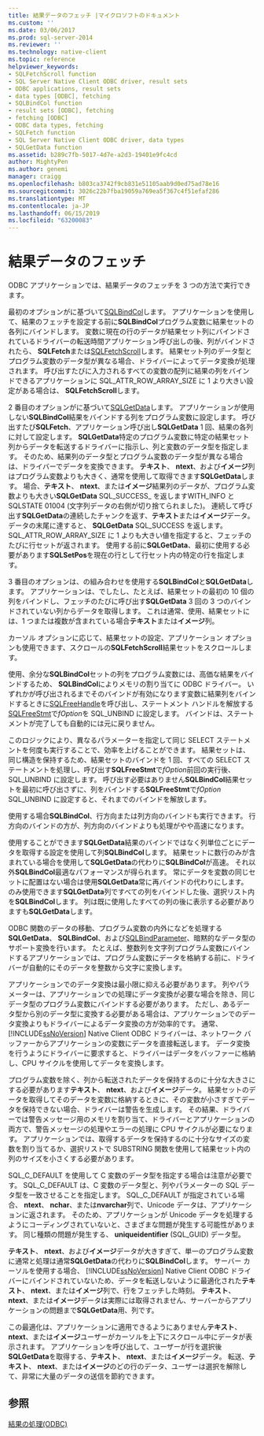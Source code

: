 ```yaml
---
title: 結果データのフェッチ |マイクロソフトのドキュメント
ms.custom: ''
ms.date: 03/06/2017
ms.prod: sql-server-2014
ms.reviewer: ''
ms.technology: native-client
ms.topic: reference
helpviewer_keywords:
- SQLFetchScroll function
- SQL Server Native Client ODBC driver, result sets
- ODBC applications, result sets
- data types [ODBC], fetching
- SQLBindCol function
- result sets [ODBC], fetching
- fetching [ODBC]
- ODBC data types, fetching
- SQLFetch function
- SQL Server Native Client ODBC driver, data types
- SQLGetData function
ms.assetid: b289c7fb-5017-4d7e-a2d3-19401e9fc4cd
author: MightyPen
ms.author: genemi
manager: craigg
ms.openlocfilehash: b803ca3742f9cb831e51105aab9d0ed75ad78e16
ms.sourcegitcommit: 3026c22b7fba19059a769ea5f367c4f51efaf286
ms.translationtype: MT
ms.contentlocale: ja-JP
ms.lasthandoff: 06/15/2019
ms.locfileid: "63200083"
---
```

# <a name="fetching-result-data"></a>結果データのフェッチ
  ODBC アプリケーションでは、結果データのフェッチを 3 つの方法で実行できます。  
  
 最初のオプションがに基づいて[SQLBindCol](../native-client-odbc-api/sqlbindcol.md)します。 アプリケーションを使用して、結果のフェッチを設定する前に**SQLBindCol**プログラム変数に結果セットの各列にバインドします。 変数に現在の行のデータが結果セット列にバインドされているドライバーの転送時間アプリケーション呼び出しの後、列がバインドされたら、 **SQLFetch**または[SQLFetchScroll](../native-client-odbc-api/sqlfetchscroll.md)します。 結果セット列のデータ型とプログラム変数のデータ型が異なる場合、ドライバーによってデータ変換が処理されます。 呼び出すたびに入力されるすべての変数の配列に結果の列をバインドできるアプリケーションに SQL_ATTR_ROW_ARRAY_SIZE に 1 より大きい設定がある場合は、 **SQLFetchScroll**します。  
  
 2 番目のオプションがに基づいて[SQLGetData](../native-client-odbc-api/sqlgetdata.md)します。 アプリケーションが使用しない**SQLBindCol**結果をバインドする列をプログラム変数に設定します。 呼び出すたび**SQLFetch**、アプリケーション呼び出し**SQLGetData** 1 回、結果の各列に対して設定します。 **SQLGetData**特定のプログラム変数に特定の結果セット列からデータを転送するドライバーに指示し、列と変数のデータ型を指定します。 そのため、結果列のデータ型とプログラム変数のデータ型が異なる場合は、ドライバーでデータを変換できます。 **テキスト**、 **ntext**、および**イメージ**列はプログラム変数よりも大きく、通常を使用して取得できます**SQLGetData**します。 場合、**テキスト**、 **ntext**、または**イメージ**結果列のデータが、プログラム変数よりも大きい**SQLGetData** SQL_SUCCESS_ を返しますWITH_INFO と SQLSTATE 01004 (文字列データの右側が切り捨てられました)。 連続して呼び出す**SQLGetData**の連続したチャンクを返す、**テキスト**または**イメージ**データ。 データの末尾に達すると、 **SQLGetData** SQL_SUCCESS を返します。 SQL_ATTR_ROW_ARRAY_SIZE に 1 よりも大きい値を指定すると、フェッチのたびに行セットが返されます。 使用する前に**SQLGetData**、最初に使用する必要があります**SQLSetPos**を現在の行として行セット内の特定の行を指定します。  
  
 3 番目のオプションは、の組み合わせを使用する**SQLBindCol**と**SQLGetData**します。 アプリケーションは、でしたし、たとえば、結果セットの最初の 10 個の列をバインドし、フェッチのたびに呼び出す**SQLGetData** 3 回の 3 つのバインドされていない列からデータを取得します。 これは通常、使用、結果セットには、1 つまたは複数が含まれている場合**テキスト**または**イメージ**列。  
  
 カーソル オプションに応じて、結果セットの設定、アプリケーション オプションも使用できます、スクロールの**SQLFetchScroll**結果セットをスクロールします。  
  
 使用、余分な**SQLBindCol**セットの列をプログラム変数には、高価な結果をバインドするため、 **SQLBindCol**によりメモリの割り当てに ODBC ドライバー。 いずれかが呼び出されるまでそのバインドが有効になります変数に結果列をバインドするときに[SQLFreeHandle](../native-client-odbc-api/sqlfreehandle.md)を呼び出し、ステートメント ハンドルを解放する[SQLFreeStmt](../native-client-odbc-api/sqlfreestmt.md)で*fOption*を SQL_UNBIND に設定します。 バインドは、ステートメントが完了しても自動的には元に戻りません。  
  
 このロジックにより、異なるパラメーターを指定して同じ SELECT ステートメントを何度も実行することで、効率を上げることができます。 結果セットは、同じ構造を保持するため、結果セットのバインドを 1 回、すべての SELECT ステートメントを処理し、呼び出す**SQLFreeStmt**で*fOption*前回の実行後、SQL_UNBIND に設定します。 呼び出す必要はありません**SQLBindCol**結果セットを最初に呼び出さずに、列をバインドする**SQLFreeStmt**で*fOption* SQL_UNBIND に設定すると、それまでのバインドを解放します。  
  
 使用する場合**SQLBindCol**、行方向または列方向のバインドも実行できます。 行方向のバインドの方が、列方向のバインドよりも処理がやや高速になります。  
  
 使用することができます**SQLGetData**結果のバインドではなく列単位ごとにデータを取得する設定を使用して列**SQLBindCol**します。 結果セットに数行のみが含まれている場合を使用して**SQLGetData**の代わりに**SQLBindCol**が高速。 それ以外**SQLBindCol**最適なパフォーマンスが得られます。 常にデータを変数の同じセットに配置はない場合は使用**SQLGetData**常に再バインドの代わりにします。 のみ使用できます**SQLGetData**列ですべての列をバインドした後、選択リスト内を**SQLBindCol**します。 列は既に使用したすべての列の後に表示する必要がありますも**SQLGetData**します。  
  
 ODBC 関数のデータの移動、プログラム変数の内外になどを処理する**SQLGetData**、 **SQLBindCol**、および[SQLBindParameter](../native-client-odbc-api/sqlbindparameter.md)、暗黙的なデータ型のサポート変換を行います。 たとえば、整数列を文字列プログラム変数にバインドするアプリケーションでは、プログラム変数にデータを格納する前に、ドライバーが自動的にそのデータを整数から文字に変換します。  
  
 アプリケーションでのデータ変換は最小限に抑える必要があります。 列やパラメーターは、アプリケーションでの処理にデータ変換が必要な場合を除き、同じデータ型のプログラム変数にバインドする必要があります。 ただし、あるデータ型から別のデータ型に変換する必要がある場合は、アプリケーションでのデータ変換よりもドライバーによるデータ変換の方が効率的です。 通常、[!INCLUDE[ssNoVersion](../../includes/ssnoversion-md.md)] Native Client ODBC ドライバーは、ネットワーク バッファーからアプリケーションの変数にデータを直接転送します。 データ変換を行うようにドライバーに要求すると、ドライバーはデータをバッファーに格納し、CPU サイクルを使用してデータを変換します。  
  
 プログラム変数を除く、列から転送されたデータを保持するのに十分な大きさにする必要があります**テキスト**、 **ntext**、および**イメージ**データ。 結果セットのデータを取得してそのデータを変数に格納するときに、その変数が小さすぎてデータを保持できない場合、ドライバーは警告を生成します。 その結果、ドライバーでは警告メッセージ用のメモリを割り当て、ドライバーとアプリケーションの両方で、警告メッセージの処理やエラーの処理に CPU サイクルが必要になります。 アプリケーションでは、取得するデータを保持するのに十分なサイズの変数を割り当てるか、選択リストで SUBSTRING 関数を使用して結果セット内の列のサイズを小さくする必要があります。  
  
 SQL_C_DEFAULT を使用して C 変数のデータ型を指定する場合は注意が必要です。 SQL_C_DEFAULT は、C 変数のデータ型と、列やパラメーターの SQL データ型を一致させることを指定します。 SQL_C_DEFAULT が指定されている場合、 **ntext**、 **nchar**、または**nvarchar**列で、Unicode データは、アプリケーションに返されます。 そのため、アプリケーションが Unicode データを処理するようにコーディングされていないと、さまざまな問題が発生する可能性があります。 同じ種類の問題が発生する、 **uniqueidentifier** (SQL_GUID) データ型。  
  
 **テキスト**、 **ntext**、および**イメージ**データが大きすぎて、単一のプログラム変数に通常と処理は通常**SQLGetData**の代わりに**SQLBindCol**します。 サーバー カーソルを使用する場合、 [!INCLUDE[ssNoVersion](../../includes/ssnoversion-md.md)] Native Client ODBC ドライバーにバインドされていないため、データを転送しないように最適化された**テキスト**、 **ntext**、または**イメージ**列で、行をフェッチした時刻。 **テキスト**、 **ntext**、または**イメージ**データは実際には取得されません、サーバーからアプリケーションの問題まで**SQLGetData**用、列です。  
  
 この最適化は、アプリケーションに適用できるようにありません**テキスト**、 **ntext**、または**イメージ**ユーザーがカーソルを上下にスクロール中にデータが表示されます。 アプリケーションを呼び出して、ユーザーが行を選択後**SQLGetData**を取得する、**テキスト**、 **ntext**、または**イメージ**データ。 転送、**テキスト**、 **ntext**、または**イメージ**のどの行のデータ、ユーザーは選択を解除して、非常に大量のデータの送信を節約できます。  
  
## <a name="see-also"></a>参照  
 [結果の処理&#40;ODBC&#41;](processing-results-odbc.md)  
  
  
